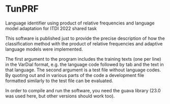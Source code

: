 # TunPRF
Language identifier using product of relative frequencies and language model adaptation for ITDI 2022 shared task

This software is published just to provide the precise description of how the classification method with the product of relative frequencies and adaptive language models were implemented.

The first argument to the program includes the training texts (one per line) in the VarDial format, e.g. the language code followed by tab and the text in that language. The second argument is a test file without language codes. By quoting out and in various parts of the code a development file formatted similarly to the test file can be evaluated.

In order to compile and run the software, you need the guava library (23.0 was used here, but other versions should work too).
